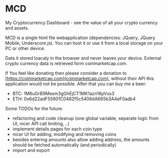 # MCD
My Cryptocurrency Dashboard - see the value of all your crypto currency and assets. 

MCD is a single html file webapplication (dependencies: JQuery, JQuery Mobile, Underscore.js). You can host it or use it from a local storage on your PC or other device.

Data it stored loacaly in the browser and never leaves your device. External crypto currency data is retrieved form coinmarketcap.com.

If You feel like donating then please consider a donation to [https://coinmarketcap.com](coinmarketcap.com), without their API this application would not be possible. After that you can buy me a beer:
- BTC: 1M6uGrB9Mesm3gGhEjCT1MK1azn16pVxs3 
- ETH: 0x6d22adF55901C0482f5c5406dA665b3A4eF0adb4

Some TODOs for the future:
- refactoring and code cleanup (one global variable, separate logic from UI, nicer API call limiting, ..)
- implement details pages for each coin type
- nicer UI for adding, modifying and removing coins
- besides entering amounts also allow adding address, the amounts should be fetched automatically (and periodically)
- import and export 
